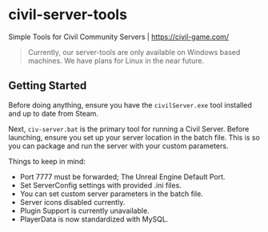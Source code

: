 # civil-server-tools
Simple Tools for Civil Community Servers | https://civil-game.com/

> Currently, our server-tools are only available on Windows based machines. We have plans for Linux in the near future.

## Getting Started
Before doing anything, ensure you have the `civilServer.exe` tool installed and up to date from Steam.

Next, `civ-server.bat` is the primary tool for running a Civil Server. Before launching, ensure you set up your server location in the batch file. This is so you can package and run the server with your custom parameters. 

Things to keep in mind:

- Port 7777 must be forwarded; The Unreal Engine Default Port.
- Set ServerConfig settings with provided .ini files.
- You can set custom server parameters in the batch file.
- Server icons disabled currently.
- Plugin Support is currently unavailable.
- PlayerData is now standardized with MySQL.

